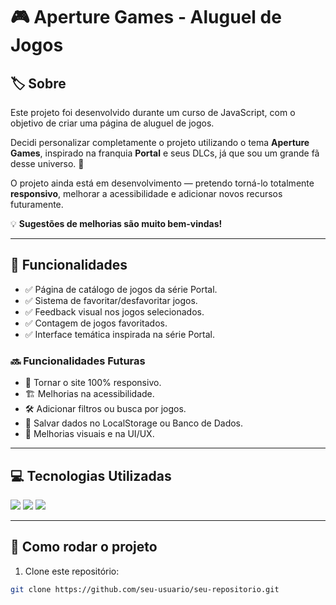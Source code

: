 # 🎮 Aperture Games - Aluguel de Jogos

## 🏷️ Sobre

Este projeto foi desenvolvido durante um curso de JavaScript, com o objetivo de criar uma página de aluguel de jogos. 

Decidi personalizar completamente o projeto utilizando o tema **Aperture Games**, inspirado na franquia **Portal** e seus DLCs, já que sou um grande fã desse universo. 🚀

O projeto ainda está em desenvolvimento — pretendo torná-lo totalmente **responsivo**, melhorar a acessibilidade e adicionar novos recursos futuramente.

💡 **Sugestões de melhorias são muito bem-vindas!**

---

## 🚀 Funcionalidades

- ✅ Página de catálogo de jogos da série Portal.
- ✅ Sistema de favoritar/desfavoritar jogos.
- ✅ Feedback visual nos jogos selecionados.
- ✅ Contagem de jogos favoritados.
- ✅ Interface temática inspirada na série Portal.

### 🔜 Funcionalidades Futuras

- 🧠 Tornar o site 100% responsivo.
- 🏗️ Melhorias na acessibilidade.
- 🛠️ Adicionar filtros ou busca por jogos.
- 💾 Salvar dados no LocalStorage ou Banco de Dados.
- 🎨 Melhorias visuais e na UI/UX.

---

## 💻 Tecnologias Utilizadas

<div>
  <img src="https://img.shields.io/badge/HTML-239120?style=for-the-badge&logo=html5&logoColor=white" />
  <img src="https://img.shields.io/badge/CSS-239120?&style=for-the-badge&logo=css3&logoColor=white" />
  <img src="https://img.shields.io/badge/JavaScript-F7DF1E?style=for-the-badge&logo=javascript&logoColor=black" />
</div>

---

## 📂 Como rodar o projeto

1. Clone este repositório:

```bash
git clone https://github.com/seu-usuario/seu-repositorio.git

